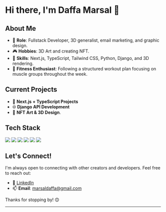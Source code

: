 # Hi there, I'm Daffa Marsal 👋

## About Me

- 💼 **Role**: Fullstack Developer, 3D generalist, email marketing, and graphic design.
- 🎮 **Hobbies**: 3D Art and creating NFT.
- 🧩 **Skills**: Next.js, TypeScript, Tailwind CSS, Python, Django, and 3D rendering.
- 💪 **Fitness Enthusiast**: Following a structured workout plan focusing on muscle groups throughout the week.

## Current Projects

- 🔄 **Next.js + TypeScript Projects**
- 🌐 **Django API Development**
- 🌌 **NFT Art & 3D Design**.

## Tech Stack

<p align="left">
  <img src="https://img.shields.io/badge/Next.js-000000?style=for-the-badge&logo=nextdotjs&logoColor=white" />
  <img src="https://img.shields.io/badge/TypeScript-007ACC?style=for-the-badge&logo=typescript&logoColor=white" />
  <img src="https://img.shields.io/badge/Django-092E20?style=for-the-badge&logo=django&logoColor=white" />
  <img src="https://img.shields.io/badge/Tailwind_CSS-38B2AC?style=for-the-badge&logo=tailwind-css&logoColor=white" />
  <img src="https://img.shields.io/badge/Python-3776AB?style=for-the-badge&logo=python&logoColor=white" />
  <img src="https://img.shields.io/badge/Figma-F24E1E?style=for-the-badge&logo=figma&logoColor=white" />
</p>

## Let's Connect!

I'm always open to connecting with other creators and developers. Feel free to reach out:

- 💼 [LinkedIn](https://www.linkedin.com/in/marsaldaffa/)
- 📫 **Email**: marsaldaffa@gmail.com

Thanks for stopping by! 😊

---
